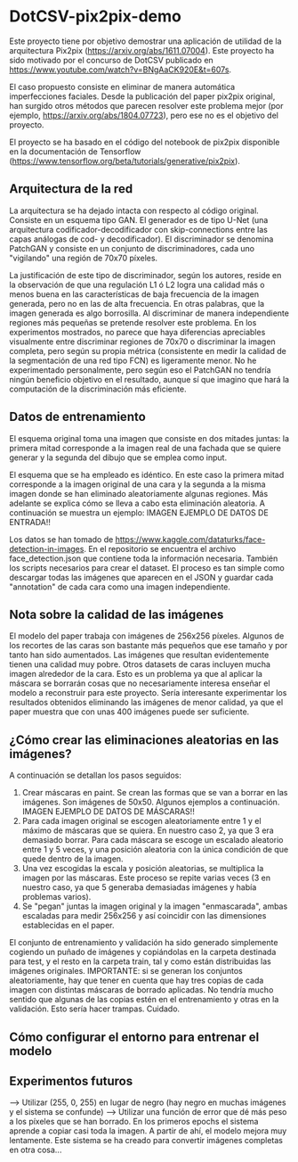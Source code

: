 # DotCSV-pix2pix-demo

Este proyecto tiene por objetivo demostrar una aplicación de utilidad de la arquitectura Pix2pix (https://arxiv.org/abs/1611.07004). Este
proyecto ha sido motivado por el concurso de DotCSV publicado en https://www.youtube.com/watch?v=BNgAaCK920E&t=607s.

El caso propuesto consiste en eliminar de manera automática imperfecciones faciales. Desde la publicación del paper pix2pix original, han
surgido otros métodos que parecen resolver este problema mejor (por ejemplo, https://arxiv.org/abs/1804.07723), pero ese no es el
objetivo del proyecto.

El proyecto se ha basado en el código del notebook de pix2pix disponible en la documentación de Tensorflow (https://www.tensorflow.org/beta/tutorials/generative/pix2pix).

## Arquitectura de la red
La arquitectura se ha dejado intacta con respecto al código original. Consiste en un esquema tipo GAN. El generador es de tipo U-Net (una arquitectura codificador-decodificador con skip-connections entre las capas análogas de cod- y decodificador). El discriminador se denomina PatchGAN y consiste en un conjunto de discriminadores, cada uno "vigilando" una región de 70x70 píxeles.

La justificación de este tipo de discriminador, según los autores, reside en la observación de que una regulación L1 ó L2 logra una calidad más o menos buena en las características de baja frecuencia de la imagen generada, pero no en las de alta frecuencia. En otras palabras, que la imagen generada es algo borrosilla. Al discriminar de manera independiente regiones más pequeñas se pretende resolver este problema. En los experimentos mostrados, no parece que haya diferencias apreciables visualmente entre discriminar regiones de 70x70 o discriminar la imagen completa, pero según su propia métrica (consistente en medir la calidad de la segmentación de una red tipo FCN) es ligeramente menor. No he experimentado personalmente, pero según eso el PatchGAN no tendría ningún beneficio objetivo en el resultado, aunque sí que imagino que hará la computación de la discriminación más eficiente.

## Datos de entrenamiento
El esquema original toma una imagen que consiste en dos mitades juntas: la primera mitad corresponde a la imagen real de una fachada que se quiere generar y la segunda del dibujo que se emplea como input.

El esquema que se ha empleado es idéntico. En este caso la primera mitad corresponde a la imagen original de una cara y la segunda a la misma imagen donde se han eliminado aleatoriamente algunas regiones. Más adelante se explica cómo se lleva a cabo esta eliminación aleatoria. A continuación se muestra un ejemplo:
                                                IMAGEN EJEMPLO DE DATOS DE ENTRADA!!
                                                
Los datos se han tomado de https://www.kaggle.com/dataturks/face-detection-in-images. En el repositorio se encuentra el archivo face_detection.json que contiene toda la información necesaria. También los scripts necesarios para crear el dataset. El proceso es tan simple como descargar todas las imágenes que aparecen en el JSON y guardar cada "annotation" de cada cara como una imagen independiente.

## Nota sobre la calidad de las imágenes
El modelo del paper trabaja con imágenes de 256x256 píxeles. Algunos de los recortes de las caras son bastante más pequeños que ese tamaño y por tanto han sido aumentados. Las imágenes que resultan evidentemente tienen una calidad muy pobre. Otros datasets de caras incluyen mucha imagen alrededor de la cara. Esto es un problema ya que al aplicar la máscara se borrarán cosas que no necesariamente interesa enseñar el modelo a reconstruir para este proyecto. Sería interesante experimentar los resultados obtenidos eliminando las imágenes de menor calidad, ya que el paper muestra que con unas 400 imágenes puede ser suficiente.

## ¿Cómo crear las eliminaciones aleatorias en las imágenes?
A continuación se detallan los pasos seguidos:
1. Crear máscaras en paint. Se crean las formas que se van a borrar en las imágenes. Son imágenes de 50x50. Algunos ejemplos a continuación.
                                                IMAGEN EJEMPLO DE DATOS DE MÁSCARAS!!
2. Para cada imagen original se escogen aleatoriamente entre 1 y el máximo de máscaras que se quiera. En nuestro caso 2, ya que 3 era demasiado borrar. Para cada máscara se escoge un escalado aleatorio entre 1 y 5 veces, y una posición aleatoria con la única condición de que quede dentro de la imagen.
3. Una vez escogidas la escala y posición aleatorias, se multiplica la imagen por las máscaras. Este proceso se repite varias veces (3 en nuestro caso, ya que 5 generaba demasiadas imágenes y había problemas varios).
4. Se "pegan" juntas la imagen original y la imagen "enmascarada", ambas escaladas para medir 256x256 y así coincidir con las dimensiones establecidas en el paper.

El conjunto de entrenamiento y validación ha sido generado simplemente cogiendo un puñado de imágenes y copiándolas en la carpeta destinada para test, y el resto en la carpeta train, tal y como están distribuidas las imágenes originales. IMPORTANTE: si se generan los conjuntos aleatoriamente, hay que tener en cuenta que hay tres copias de cada imagen con distintas máscaras de borrado aplicadas. No tendría mucho sentido que algunas de las copias estén en el entrenamiento y otras en la validación. Esto sería hacer trampas. Cuidado.

## Cómo configurar el entorno para entrenar el modelo

## Experimentos futuros
--> Utilizar (255, 0, 255) en lugar de negro (hay negro en muchas imágenes y el sistema se confunde)
--> Utilizar una función de error que dé más peso a los píxeles que se han borrado. En los primeros epochs el sistema aprende a copiar casi toda la imagen. A partir de ahí, el modelo mejora muy lentamente. Este sistema se ha creado para convertir imágenes completas en otra cosa...
